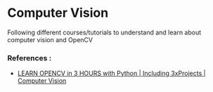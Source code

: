 # Computer Vision


Following different courses/tutorials to understand and learn  about computer vision and OpenCV


### References :

- [LEARN OPENCV in 3 HOURS with Python | Including 3xProjects | Computer Vision
](https://www.youtube.com/watch?v=WQeoO7MI0Bs&pp=ygUQT1BFTkNWIGluIDNIb3Vycw%3D%3D)